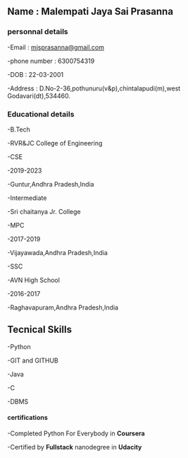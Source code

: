 ## Name : Malempati Jaya Sai Prasanna
### personnal details
-Email : mjsprasanna@gmail.com

-phone number : 6300754319

-DOB : 22-03-2001

-Address : D.No-2-36,pothunuru(v&p),chintalapudi(m),west Godavari(dt),534460.

### Educational details

-B.Tech

  -RVR&JC College of Engineering
  
  -CSE
  
  -2019-2023
  
  -Guntur,Andhra Pradesh,India

-Intermediate

  -Sri chaitanya Jr. College
  
  -MPC
  
  -2017-2019
  
  -Vijayawada,Andhra Pradesh,India

-SSC

  -AVN High School
  
  -2016-2017
  
  -Raghavapuram,Andhra Pradesh,India
  
## Tecnical Skills

-Python

-GIT and GITHUB

-Java

-C

-DBMS

#### certifications

-Completed Python For Everybody in **Coursera**

-Certified by **Fullstack** nanodegree in **Udacity**
